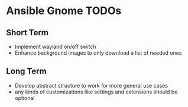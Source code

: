 # Ansible Gnome TODOs

## Short Term

* Implement wayland on/off switch
* Enhance background images to only download a list of needed ones

## Long Term

* Develop abstract structure to work for more general use cases
* any kinds of customizations like settings and extensions should be optional 

